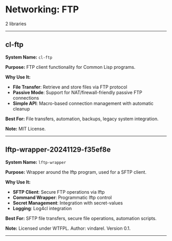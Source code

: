 # Networking: FTP

2 libraries

---

## cl-ftp

**System Name:** `cl-ftp`

**Purpose:** FTP client functionality for Common Lisp programs.

**Why Use It:**
- **File Transfer**: Retrieve and store files via FTP protocol
- **Passive Mode**: Support for NAT/firewall-friendly passive FTP connections
- **Simple API**: Macro-based connection management with automatic cleanup

**Best For:** File transfers, automation, backups, legacy system integration.

**Note:** MIT License.

---


## lftp-wrapper-20241129-f35ef8e

**System Name:** `lftp-wrapper`

**Purpose:** Wrapper around the lftp program, used for a SFTP client.

**Why Use It:**
- **SFTP Client**: Secure FTP operations via lftp
- **Command Wrapper**: Programmatic lftp control
- **Secret Management**: Integration with secret-values
- **Logging**: Log4cl integration

**Best For:** SFTP file transfers, secure file operations, automation scripts.

**Note:** Licensed under WTFPL. Author: vindarel. Version 0.1.

---


